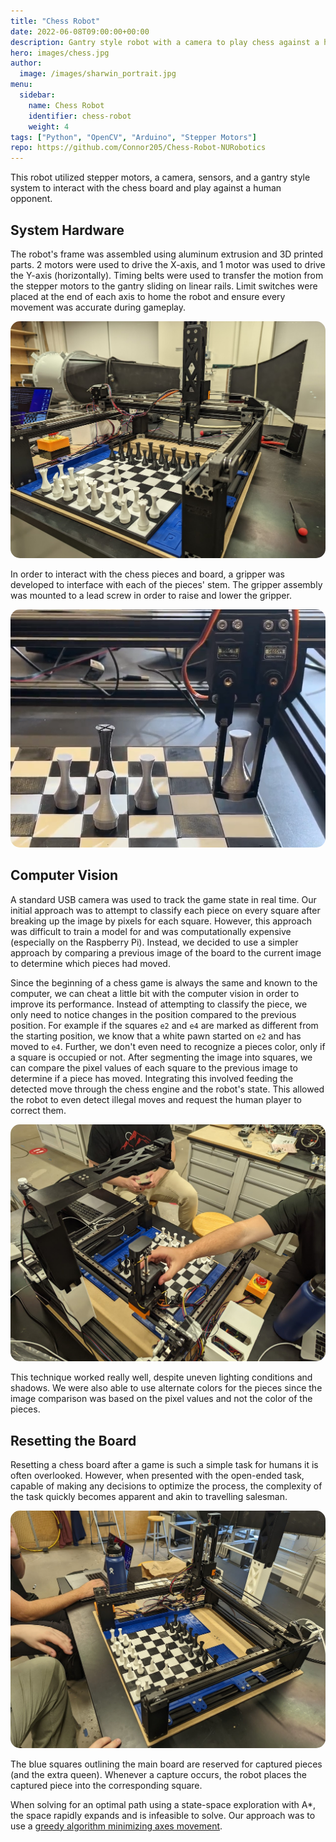 ```yaml
---
title: "Chess Robot"
date: 2022-06-08T09:00:00+00:00
description: Gantry style robot with a camera to play chess against a human player.
hero: images/chess.jpg
author:
  image: /images/sharwin_portrait.jpg
menu:
  sidebar:
    name: Chess Robot
    identifier: chess-robot
    weight: 4
tags: ["Python", "OpenCV", "Arduino", "Stepper Motors"]
repo: https://github.com/Connor205/Chess-Robot-NURobotics
---
```


This robot utilized stepper motors, a camera, sensors, and a gantry style system to interact with the chess board and play against a human opponent.

## System Hardware
The robot's frame was assembled using aluminum extrusion and 3D printed parts. 2 motors were used to drive the X-axis, and 1 motor was used to drive the Y-axis (horizontally). Timing belts were used to transfer the motion from the stepper motors to the gantry sliding on linear rails. Limit switches were placed at the end of each axis to home the robot and ensure every movement was accurate during gameplay.

<div align="center">
    <img src="chess_robot_frame.jpg" alt="Chess Robot Frame" style="border-radius: 15px;">
</div>

In order to interact with the chess pieces and board, a gripper was developed to interface with each of the pieces' stem. The gripper assembly was mounted to a lead screw in order to raise and lower the gripper.

<div align="center">
    <img src="chess_gripper.png" alt="Chess Robot Gripper" style="border-radius: 15px;">
</div>

## Computer Vision
A standard USB camera was used to track the game state in real time. Our initial approach was to attempt to classify each piece on every square after breaking up the image by pixels for each square. However, this approach was difficult to train a model for and was computationally expensive (especially on the Raspberry Pi). Instead, we decided to use a simpler approach by comparing a previous image of the board to the current image to determine which pieces had moved.

Since the beginning of a chess game is always the same and known to the computer, we can cheat a little bit with the computer vision in order to improve its performance. Instead of attempting to classify the piece, we only need to notice changes in the position compared to the previous position. For example if the squares `e2` and `e4` are marked as different from the starting position, we know that a white pawn started on `e2` and has moved to `e4`. Further, we don't even need to recognize a pieces color, only if a square is occupied or not. After segmenting the image into squares, we can compare the pixel values of each square to the previous image to determine if a piece has moved. Integrating this involved feeding the detected move through the chess engine and the robot's state. This allowed the robot to even detect illegal moves and request the human player to correct them.


<div align="center">
    <img src="camera.jpg" alt="Chess Robot Frame" style="border-radius: 15px;">
</div>

This technique worked really well, despite uneven lighting conditions and shadows. We were also able to use alternate colors for the pieces since the image comparison was based on the pixel values and not the color of the pieces.

## Resetting the Board
Resetting a chess board after a game is such a simple task for humans it is often overlooked. However, when presented with the open-ended task, capable of making any decisions to optimize the process, the complexity of the task quickly becomes apparent and akin to travelling salesman.

<div align="center">
    <img src="frame_from_above.jpg" alt="Chess Robot Frame" style="border-radius: 15px;">
</div>

The blue squares outlining the main board are reserved for captured pieces (and the extra queen). Whenever a capture occurs, the robot places the captured piece into the corresponding square.

When solving for an optimal path using a state-space exploration with A*, the space rapidly expands and is infeasible to solve. Our approach was to use a [greedy algorithm minimizing axes movement](https://github.com/Connor205/Chess-Robot-NURobotics/blob/main/mk1/resetFinder.py).
